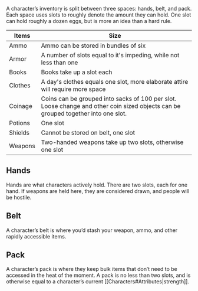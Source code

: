 A character’s inventory is split between three spaces: hands, belt, and pack. Each space uses slots to roughly denote the amount they can hold. One slot can hold roughly a dozen eggs, but is more an idea than a hard rule.

| Items   | Size                                                                                                                              |
| ------- | --------------------------------------------------------------------------------------------------------------------------------- |
| Ammo    | Ammo can be stored in bundles of six                                                                                              |
| Armor   | A number of slots equal to it's impeding, while not less than one                                                                 |
| Books   | Books take up a slot each                                                                                                         |
| Clothes | A day's clothes equals one slot, more elaborate attire will require more space                                                    |
| Coinage | Coins can be grouped into sacks of 100 per slot. Loose change and other coin sized objects can be grouped together into one slot. |
| Potions | One slot                                                                                                                          |
| Shields | Cannot be stored on belt, one slot                                                                                                |
| Weapons | Two-handed weapons take up two slots, otherwise one slot                                                                          |
## Hands
Hands are what characters actively hold. There are two slots, each for one hand. If weapons are held here, they are considered drawn, and people will be hostile.
## Belt
A character’s belt is where you’d stash your weapon, ammo, and other rapidly accessible items.
## Pack
A character’s pack is where they keep bulk items that don’t need to be accessed in the heat of the moment. A pack is no less than two slots, and is otherwise equal to a character’s current [[Characters#Attributes|strength]]. 
